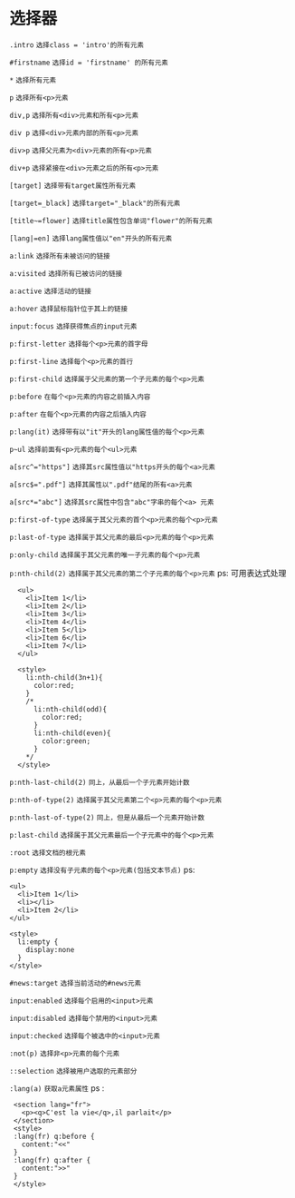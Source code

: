 # 选择器

`.intro`   `选择class = 'intro'的所有元素` 

`#firstname`   `选择id = 'firstname' 的所有元素`

`*`   `选择所有元素`

`p`   `选择所有<p>元素`

`div,p`   `选择所有<div>元素和所有<p>元素`

`div p`   `选择<div>元素内部的所有<p>元素`

`div>p`   `选择父元素为<div>元素的所有<p>元素`

`div+p`   `选择紧接在<div>元素之后的所有<p>元素`

`[target]`   `选择带有target属性所有元素`

`[target=_black]`   `选择target="_black"的所有元素`

`[title~=flower]`   `选择title属性包含单词"flower"的所有元素`

`[lang|=en]`   `选择lang属性值以"en"开头的所有元素`

`a:link`   `选择所有未被访问的链接`

`a:visited`   `选择所有已被访问的链接`

`a:active`   `选择活动的链接`

`a:hover`   `选择鼠标指针位于其上的链接`

`input:focus`   `选择获得焦点的input元素`

`p:first-letter`   `选择每个<p>元素的首字母`

`p:first-line`   `选择每个<p>元素的首行`

`p:first-child`   `选择属于父元素的第一个子元素的每个<p>元素`

`p:before`   `在每个<p>元素的内容之前插入内容`

`p:after`   `在每个<p>元素的内容之后插入内容`

`p:lang(it)`   `选择带有以"it"开头的lang属性值的每个<p>元素`

`p~ul`   `选择前面有<p>元素的每个<ul>元素`

`a[src^="https"]`   `选择其src属性值以"https开头的每个<a>元素`

`a[src$=".pdf"]`   `选择其属性以".pdf"结尾的所有<a>元素`

`a[src*="abc"]`   `选择其src属性中包含"abc"字串的每个<a> 元素`

`p:first-of-type`   `选择属于其父元素的首个<p>元素的每个<p>元素`

`p:last-of-type`   `选择属于其父元素的最后<p>元素的每个<p>元素`

`p:only-child`   `选择属于其父元素的唯一子元素的每个<p>元素`

`p:nth-child(2)`   `选择属于其父元素的第二个子元素的每个<p>元素`
ps: 可用表达式处理
```
  <ul>
    <li>Item 1</li>
    <li>Item 2</li>
    <li>Item 3</li>
    <li>Item 4</li>
    <li>Item 5</li>
    <li>Item 6</li>
    <li>Item 7</li>
  </ul>

  <style>
    li:nth-child(3n+1){
      color:red;
    }
    /*
      li:nth-child(odd){
        color:red;
      }
      li:nth-child(even){
        color:green;
      }
    */
  </style>
```

`p:nth-last-child(2)`   `同上，从最后一个子元素开始计数`

`p:nth-of-type(2)`   `选择属于其父元素第二个<p>元素的每个<p>元素`

`p:nth-last-of-type(2)`   `同上，但是从最后一个元素开始计数`

`p:last-child`   `选择属于其父元素最后一个子元素中的每个<p>元素`

`:root`   `选择文档的根元素`

`p:empty`   `选择没有子元素的每个<p>元素(包括文本节点)`
ps:
```
<ul>
  <li>Item 1</li>
  <li></li>
  <li>Item 2</li>
</ul>

<style>
  li:empty {
    display:none
  }
</style>
```


`#news:target`   `选择当前活动的#news元素`

`input:enabled`   `选择每个启用的<input>元素`

`input:disabled`   `选择每个禁用的<input>元素`

`input:checked`   `选择每个被选中的<input>元素`

`:not(p)`   `选择非<p>元素的每个元素`

`::selection`   `选择被用户选取的元素部分`

`:lang(a)`  `获取a元素属性`
ps : 
 ```
  <section lang="fr">
    <p><q>C'est la vie</q>,il parlait</p>
  </section>
  <style>
  :lang(fr) q:before {
    content:"<<"
  }
  :lang(fr) q:after {
    content:">>"
  }
  </style>
 ```
